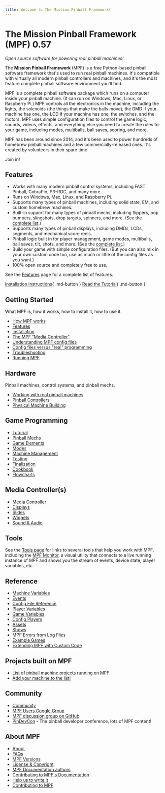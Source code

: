 ```yaml
---
title: Welcome to The Mission Pinball Framework!
---
```


# The Mission Pinball Framework (MPF) 0.57

*Open source software for powering real pinball machines!*

The **Mission Pinball Framework** (MPF) is a free Python-based pinball software
framework that's used to run real pinball machines. It's compatible with
virtually all modern pinball controllers and machines, and it's the most feature
complete pinball software environment you'll find.

MPF is a complete pinball software package which runs on a computer inside
your pinball machine. (It can run on Windows, Mac, Linux, or Raspberry Pi.)
MPF controls all the electronics in the machine,
including the lights, the solenoids (the things that make the balls move),
the DMD if your machine has one, the LCD if your machine has one, the
switches, and the motors. MPF uses simple configuration files to control
the game logic, sounds, videos, effects, and everything else you need to create
the rules for your game, including modes, multiballs, ball saves, scoring, and more.

MPF has been around since 2014, and it's been used to power hundreds of
homebrew pinball machines and a few commercially-released ones. It's
created by volunteers in their spare time.

Join in!

## Features

* Works with many modern pinball control systems, including FAST Pinball, CobraPin, P3-ROC, and many more.
* Runs on Windows, Mac, Linux, and Raspberry Pi.
* Supports many types of pinball machines, including solid state, EM, and custom homebrew machines.
* Built-in support for many types of pinball mechs, including flippers, pop bumpers, slingshots, drop targets, spinners, and more. (See the [complete list](mechs/index.md).)
* Supports many types of pinball displays, including DMDs, LCDs, segments, and mechanical score reels.
* Pinball logic built in for player management, game modes, multiballs, ball saves, tilt, shots, and more. (See the [complete list](game_logic/index.md).)
* Build your game with simple configuration files. (But you can also mix in your own custom code too, use as much or little of the config files as you want.)
* 100% open source and completely free to use.

See the [Features](start/features.md) page for a complete list of features.

[Installation Instructions](install/index.md){ .md-button } [Read the Tutorial](tutorial/index.md){ .md-button }

## Getting Started

What MPF is, how it works, how to install it, how to use it.

  * [How MPF works](start/index.md)
  * [Features](start/features.md)
  * [Installation](install/index.md)
  * [The MPF "Media Controller"](start/media_controller.md)
  * [Understanding MPF config files](start/config_files.md)
  * [Config files versus "real" programming](start/dsl_vs_programming.md)
  * [Troubleshooting](troubleshooting/index.md)
  * [Running MPF](running/index.md)

## Hardware

Pinball machines, control systems, and pinball mechs.

  * [Working with real pinball machines](machines/index.md)
  * [Pinball Controllers](hardware/pinball_controllers.md)
  * [Physical Machine Building](physical_building/index.md)

## Game Programming

  * [Tutorial](tutorial/index.md)
  * [Pinball Mechs](mechs/index.md)
  * [Game Elements](game_logic/index.md)
  * [Modes](game_design/index.md)
  * [Machine Management](machine_management/index.md)
  * [Testing](testing/index.md)
  * [Finalization](finalization/index.md)
  * [Cookbook](cookbook/index.md)
  * [Flowcharts](flowcharts/index.md)

## Media Controller(s)

  * [Media Controller](mc/displays/index.md)
  * [Displays](mc/displays/index.md)
  * [Slides](mc/slides/index.md)
  * [Widgets](mc/widgets/index.md)
  * [Sound & Audio](mc/sound/index.md)

## Tools

See the [Tools page](tools/index.md) for links to several tools that help you
work with MPF, including the [MPF Monitor](tools/monitor/index.md), a visual utility
that connects to a live running instance of MPF and shows you the stream of events,
device state, player variables, etc.

## Reference

  * [Machine Variables](machine_vars/index.md)
  * [Events](events/index.md)
  * [Config File Reference](config/index.md)
  * [Player Variables](player_vars/index.md)
  * [Game Variables](game_vars/index.md)
  * [Config Players](config_players/index.md)
  * [Assets](assets/index.md)
  * [Shows](shows/index.md)
  * [MPF Errors from Log Files](logs/index.md)
  * [Example Games](examples/index.md)
  * [Extending MPF with Custom Code](code/index.md)

## Projects built on MPF

* [List of pinball machine projects running on MPF](showcase/index.md)
* [Add your machine to the list!](showcase/_add_yours.md)

## Community

* [Community](community/index.md)
* [MPF Users Google Group](https://groups.google.com/forum/#!forum/mpf-users)
* [MPF discussion group on GitHub](https://github.com/orgs/missionpinball/discussions)
* [PinDevCon](https://fastpinball.com/pindevcon) - The pinball developer conference, lots of MPF content!

## About MPF

  * [About](about/index.md)
  * [FAQs](faq/index.md)
  * [MPF Versions](versions/index.md)
  * [License & Copyright](about/license.md)
  * [MPF Documentation authors](about/authors.md)
  * [Contributing to MPF's Documentation](about/help_docs.md)
  * [Help us to write it](about/help.md)
  * [Contributing to MPF](about/contributing_to_mpf.md)

